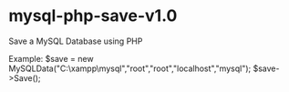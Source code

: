 # mysql-php-save-v1.0
Save a MySQL Database using PHP

Example:
$save = new MySQLData("C:\\xampp\\mysql","root","root","localhost","mysql");
$save->Save();
